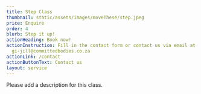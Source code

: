 ```yaml
---
title: Step Class
thumbnail: static/assets/images/moveThese/step.jpeg
price: Enquire
order: 4
blurb: Step it up!
actionHeading: Book now!
actionInstruction: Fill in the contact form or contact us via email at
  gi-jill@committedbodies.co.za
actionLink: /contact
actionButtonText: Contact us
layout: service
---
```

Please add a description for this class.